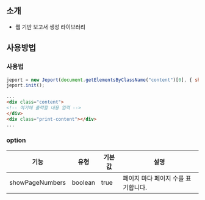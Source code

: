 ## 소개
* 웹 기반 보고서 생성 라이브러리  
  
## 사용방법

### 사용법
``` javascript
jeport = new Jeport(document.getElementsByClassName("content")[0], { showPageNumbers: true });
jeport.init();
```

``` html
... 
<div class="content">
<!-- 여기에 출력할 내용 입력 -->
</div>
<div class="print-content"></div>
...
```

### option
| 기능 | 유형 | 기본값 | 설명 |
|---|---|---|---|
| showPageNumbers | boolean | true | 페이지 마다 페이지 수를 표기합니다. |
